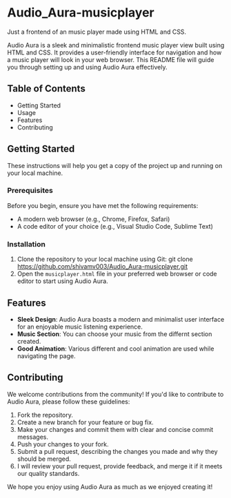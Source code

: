 # Audio_Aura-musicplayer
Just a frontend of an music player made using HTML and CSS.



Audio Aura is a sleek and minimalistic frontend music player view built using HTML and CSS. It provides a user-friendly interface for navigation and how a music player will look 
in your web browser. This README file will guide you through setting up and using Audio Aura effectively.

## Table of Contents

- Getting Started
- Usage
- Features
- Contributing


## Getting Started

These instructions will help you get a copy of the project up and running on your local machine.

### Prerequisites

Before you begin, ensure you have met the following requirements:

- A modern web browser (e.g., Chrome, Firefox, Safari)
- A code editor of your choice (e.g., Visual Studio Code, Sublime Text)

### Installation

1. Clone the repository to your local machine using Git:
   git clone https://github.com/shivamv003/Audio_Aura-musicplayer.git
2. Open the `musicplayer.html` file in your preferred web browser or code editor to start using Audio Aura.


## Features

- **Sleek Design**: Audio Aura boasts a modern and minimalist user interface for an enjoyable music listening experience.
- **Music Section**: You can choose your music from the differnt section created.
- **Good Animation**: Various different and cool animation are used while navigating the page.

## Contributing

We welcome contributions from the community! If you'd like to contribute to Audio Aura, please follow these guidelines:

1. Fork the repository.
2. Create a new branch for your feature or bug fix.
3. Make your changes and commit them with clear and concise commit messages.
4. Push your changes to your fork.
5. Submit a pull request, describing the changes you made and why they should be merged.
6. I will review your pull request, provide feedback, and merge it if it meets our quality standards.


We hope you enjoy using Audio Aura as much as we enjoyed creating it!

